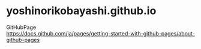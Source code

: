 # yoshinorikobayashi.github.io
GitHubPage  
https://docs.github.com/ja/pages/getting-started-with-github-pages/about-github-pages
